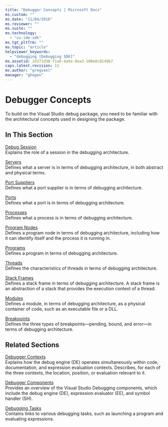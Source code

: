 ```yaml
---
title: "Debugger Concepts | Microsoft Docs"
ms.custom: ""
ms.date: "11/04/2016"
ms.reviewer: ""
ms.suite: ""
ms.technology: 
  - "vs-ide-sdk"
ms.tgt_pltfrm: ""
ms.topic: "article"
helpviewer_keywords: 
  - "debugging [Debugging SDK]"
ms.assetid: 2d371d38-f1a0-4a9a-8ea3-100e8c0149b7
caps.latest.revision: 11
ms.author: "gregvanl"
manager: "ghogen"
---
```

# Debugger Concepts
To build on the Visual Studio debug package, you need to be familiar with the architectural concepts used in designing the package.  
  
## In This Section  
 [Debug Session](../../extensibility/debugger/debug-session.md)  
 Explains the role of a session in the debugging architecture.  
  
 [Servers](../../extensibility/debugger/servers-visual-studio-sdk.md)  
 Defines what a server is in terms of debugging architecture, in both abstract and physical terms.  
  
 [Port Suppliers](../../extensibility/debugger/port-suppliers.md)  
 Defines what a port supplier is in terms of debugging architecture.  
  
 [Ports](../../extensibility/debugger/ports.md)  
 Defines what a port is in terms of debugging architecture.  
  
 [Processes](../../extensibility/debugger/processes.md)  
 Defines what a process is in terms of debugging architecture.  
  
 [Program Nodes](../../extensibility/debugger/program-nodes.md)  
 Defines a program node in terms of debugging architecture, including how it can identify itself and the process it is running in.  
  
 [Programs](../../extensibility/debugger/programs.md)  
 Defines a program in terms of debugging architecture.  
  
 [Threads](../../extensibility/debugger/threads.md)  
 Defines the characteristics of threads in terms of debugging architecture.  
  
 [Stack Frames](../../extensibility/debugger/stack-frames.md)  
 Defines a stack frame in terms of debugging architecture. A stack frame is an abstraction of a stack that provides the execution context of a thread.  
  
 [Modules](../../extensibility/debugger/modules.md)  
 Defines a module, in terms of debugging architecture, as a physical container of code, such as an executable file or a DLL.  
  
 [Breakpoints](../../extensibility/debugger/breakpoints-visual-studio-sdk.md)  
 Defines the three types of breakpoints—pending, bound, and error—in terms of debugging architecture.  
  
## Related Sections  
 [Debugger Contexts](../../extensibility/debugger/debugger-contexts.md)  
 Explains how the debug engine (DE) operates simultaneously within code, documentation, and expression evaluation contexts. Describes, for each of the three contexts, the location, position, or evaluation relevant to it.  
  
 [Debugger Components](../../extensibility/debugger/debugger-components.md)  
 Provides an overview of the Visual Studio Debugging components, which include the debug engine (DE), expression evaluator (EE), and symbol handler (SH).  
  
 [Debugging Tasks](../../extensibility/debugger/debugging-tasks.md)  
 Contains links to various debugging tasks, such as launching a program and evaluating expressions.